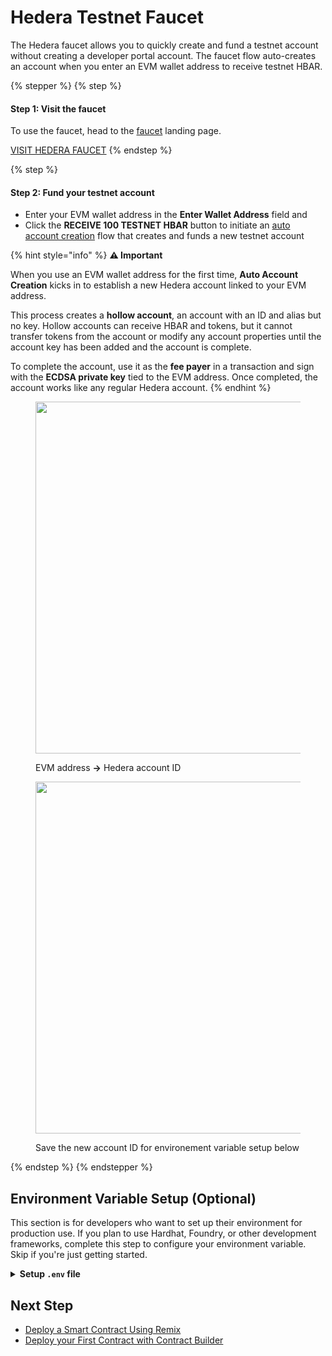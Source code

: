 # Hedera Testnet Faucet

The Hedera faucet allows you to quickly create and fund a testnet account without creating a developer portal account. The faucet flow auto-creates an account when you enter an EVM wallet address to receive testnet HBAR.

{% stepper %}
{% step %}
#### Step 1: Visit the faucet

To use the faucet, head to the [faucet](https://portal.hedera.com/faucet) landing page.

<a href="https://portal.hedera.com/faucet" class="button primary" data-icon="faucet-drip">VISIT HEDERA FAUCET</a>
{% endstep %}

{% step %}
#### Step 2: Fund your testnet account

* Enter your EVM wallet address in the **Enter Wallet Address** field and
* Click the **RECEIVE 100 TESTNET HBAR** button to initiate an [auto account creation](../core-concepts/accounts/auto-account-creation.md) flow that creates and funds a new testnet account

{% hint style="info" %}
**⚠️ Important**

When you use an EVM wallet address for the first time, **Auto Account Creation** kicks in to establish a new Hedera account linked to your EVM address.

This process creates a **hollow account**, an account with an ID and alias but no key. Hollow accounts can receive HBAR and tokens, but it cannot transfer tokens from the account or modify any account properties until the account key has been added and the account is complete.

To complete the account, use it as the **fee payer** in a transaction and sign with the **ECDSA private key** tied to the EVM address. Once completed, the account works like any regular Hedera account.
{% endhint %}

<figure><img src="../.gitbook/assets/faucet-evm-address.png" alt="" width="563"><figcaption><p>EVM address <strong>→</strong> Hedera account ID</p></figcaption></figure>

<figure><img src="../.gitbook/assets/faucet-success-account-id.png" alt="" width="563"><figcaption><p>Save the new account ID for environement variable setup below</p></figcaption></figure>
{% endstep %}
{% endstepper %}

## Environment Variable Setup (Optional)

This section is for developers who want to set up their environment for production use. If you plan to use Hardhat, Foundry, or other development frameworks, complete this step to configure your environment variable. Skip if you're just getting started.

<details>

<summary><strong>Setup <code>.env</code> file</strong></summary>

If you plan to use Hardhat, Foundry, or other development frameworks, you'll want to set up environment variables:

1.  **Export your private key from MetaMask:**

    1. Click the **three dots menu** → **Account details** → **Show private key**
    2. Copy the private key (64-character hex string)

    <img src="../.gitbook/assets/metamask-show-private-key (1).png" alt="" data-size="original">

{% hint style="success" %}
For detailed instructions on exporting your private key, refer to [this how-to guide](https://support.metamask.io/managing-my-wallet/secret-recovery-phrase-and-private-keys/how-to-export-an-accounts-private-key/). Keep your private keys secure. Anyone with access to them can control your wallet and any funds.
{% endhint %}

2. **Create a `.env` file** in your project directory with your account credentials

```
# private key exported from MetaMask
OPERATOR_KEY=0xc89f760d43832... 

# new testnet account ID
OPERATOR_ID=0.0.1234 

# Hedera testnet RPC endpoint
RPC_URL=https://testnet.hashio.io/api
```

{% hint style="danger" %}
**Warning**

Storing private keys in a `.env` file is not considered best practice. There is always a risk of accidentally committing and pushing to a public GitHub repo and exposing your keys. Make it a habit to add `.env` to your `.gitignore` file as a precautionary measure.

We **highly advise against** using a private key with mainnet funds.
{% endhint %}

</details>

## Next Step

* [Deploy a Smart Contract Using Remix](deploy-a-smart-contract-using-remix.md)
* [Deploy your First Contract with Contract Builder](deploy-your-first-contract-with-hedera-contract-builder.md)
